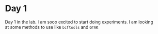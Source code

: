 # Day 1
Day 1 in the lab.
I am sooo excited to start doing experiments. 
I am looking at some methods to use like `bcftools` and `GTAK`
